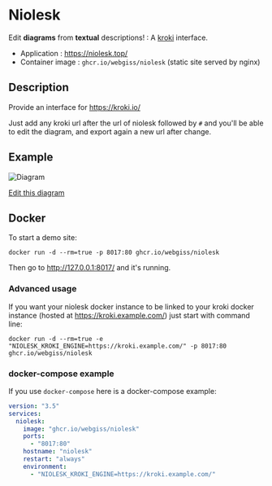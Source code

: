 # Niolesk

Edit **diagrams** from **textual** descriptions! : A [kroki](https://kroki.io/) interface.

* Application : https://niolesk.top/
* Container image : `ghcr.io/webgiss/niolesk` (static site served by nginx)

## Description

Provide an interface for https://kroki.io/

Just add any kroki url after the url of niolesk followed by `#` and you'll be able to edit the diagram, and export again a new url after change.

## Example

![Diagram](https://kroki.io/svgbob/svg/eNptjLENwDAIBHumuC5OgVkICW-QBRg-b6cN0kv8nQB-pyx9QvBoV29ligyWSphAKs2o-7PtF6SLpsmRcfA2VSx3Pag4d_YC6Q8XSA==)

[Edit this diagram](https://niolesk.top/#https://kroki.io/svgbob/svg/eNptjLENwDAIBHumuC5OgVkICW-QBRg-b6cN0kv8nQB-pyx9QvBoV29ligyWSphAKs2o-7PtF6SLpsmRcfA2VSx3Pag4d_YC6Q8XSA==)

## Docker

To start a demo site:

```
docker run -d --rm=true -p 8017:80 ghcr.io/webgiss/niolesk
```

Then go to http://127.0.0.1:8017/ and it's running.

### Advanced usage

If you want your niolesk docker instance to be linked to your kroki docker instance (hosted at https://kroki.example.com/) just start with command line:

```
docker run -d --rm=true -e "NIOLESK_KROKI_ENGINE=https://kroki.example.com/" -p 8017:80 ghcr.io/webgiss/niolesk
```

### docker-compose example

If you use `docker-compose` here is a docker-compose example:

```yaml
version: "3.5"
services:
  niolesk:
    image: "ghcr.io/webgiss/niolesk"
    ports:
      - "8017:80"
    hostname: "niolesk"
    restart: "always"
    environment:
      - "NIOLESK_KROKI_ENGINE=https://kroki.example.com/"
```
